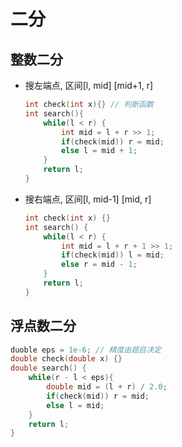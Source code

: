 # 二分



## 整数二分

- 搜左端点, 区间[l, mid] [mid+1, r]

    ```c++
    int check(int x){} // 判断函数
    int search(){
        while(l < r) {
            int mid = l + r >> 1;
            if(check(mid)) r = mid;
            else l = mid + 1;
        }
        return l;
    }
    ```

- 搜右端点, 区间[l, mid-1] [mid, r]

    ```c++
    int check(int x) {}
    int search() {
        while(l < r) {
            int mid = l + r + 1 >> 1;
            if(check(mid)) l = mid;
            else r = mid - 1;
        }
        return l;
    }
    ```

## 浮点数二分

```c++
duoble eps = 1e-6; // 精度由题目决定
double check(double x) {}
double search() {
    while(r - l < eps){
        double mid = (l + r) / 2.0;
        if(check(mid)) r = mid;
        else l = mid;
    }
    return l;
}
```

